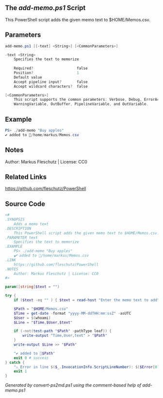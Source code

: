 ## The *add-memo.ps1* Script

This PowerShell script adds the given memo text to $HOME/Memos.csv.

## Parameters
```powershell
add-memo.ps1 [[-text] <String>] [<CommonParameters>]

-text <String>
    Specifies the text to memorize
    
    Required?                    false
    Position?                    1
    Default value                
    Accept pipeline input?       false
    Accept wildcard characters?  false

[<CommonParameters>]
    This script supports the common parameters: Verbose, Debug, ErrorAction, ErrorVariable, WarningAction, 
    WarningVariable, OutBuffer, PipelineVariable, and OutVariable.
```

## Example
```powershell
PS> ./add-memo "Buy apples"
✔️ added to 📄/home/markus/Memos.csv

```

## Notes
Author: Markus Fleschutz | License: CC0

## Related Links
https://github.com/fleschutz/PowerShell

## Source Code
```powershell
<#
.SYNOPSIS
	Adds a memo text 
.DESCRIPTION
	This PowerShell script adds the given memo text to $HOME/Memos.csv.
.PARAMETER text
	Specifies the text to memorize
.EXAMPLE
	PS> ./add-memo "Buy apples"
	✔️ added to 📄/home/markus/Memos.csv
.LINK
	https://github.com/fleschutz/PowerShell
.NOTES
	Author: Markus Fleschutz | License: CC0
#>

param([string]$text = "")

try {
	if ($text -eq "" ) { $text = read-host "Enter the memo text to add" }

	$Path = "$HOME/Memos.csv"
	$Time = get-date -format "yyyy-MM-ddTHH:mm:ssZ" -asUTC
	$User = $(whoami)
	$Line = "$Time,$User,$text"

	if (-not(test-path "$Path" -pathType leaf)) {
		write-output "Time,User,text" > "$Path"
	}
	write-output $Line >> "$Path"

	"✔️ added to 📄$Path"
	exit 0 # success
} catch {
	"⚠️ Error in line $($_.InvocationInfo.ScriptLineNumber): $($Error[0])"
	exit 1
}
```

*Generated by convert-ps2md.ps1 using the comment-based help of add-memo.ps1*
